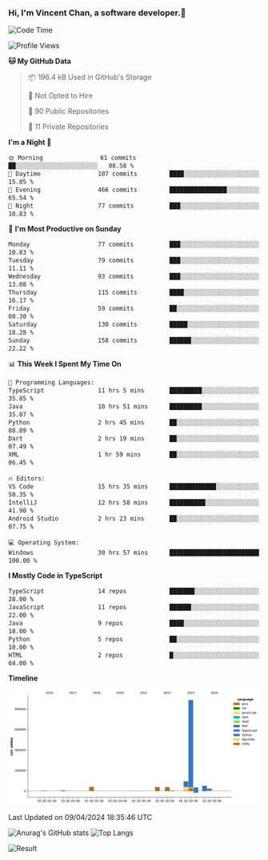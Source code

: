 ### Hi, I'm Vincent Chan, a software developer.👋

<!--
**hkvincent/hkvincent** is a ✨ _special_ ✨ repository because its `README.md` (this file) appears on your GitHub profile.

Here are some ideas to get you started:

- 🔭 I’m currently working on ...
- 🌱 I’m currently learning ...
- 👯 I’m looking to collaborate on ...
- 🤔 I’m looking for help with ...
- 💬 Ask me about ...
- 📫 How to reach me: ...
- 😄 Pronouns: ...
- ⚡ Fun fact: ...
-->
<!--START_SECTION:waka-->
![Code Time](http://img.shields.io/badge/Code%20Time-1%2C001%20hrs%2015%20mins-blue)

![Profile Views](http://img.shields.io/badge/Profile%20Views-0-blue)

**🐱 My GitHub Data** 

> 📦 196.4 kB Used in GitHub's Storage 
 > 
> 🚫 Not Opted to Hire
 > 
> 📜 90 Public Repositories 
 > 
> 🔑 11 Private Repositories 
 > 
**I'm a Night 🦉** 

```text
🌞 Morning                61 commits          ██░░░░░░░░░░░░░░░░░░░░░░░   08.58 % 
🌆 Daytime                107 commits         ████░░░░░░░░░░░░░░░░░░░░░   15.05 % 
🌃 Evening                466 commits         ████████████████░░░░░░░░░   65.54 % 
🌙 Night                  77 commits          ███░░░░░░░░░░░░░░░░░░░░░░   10.83 % 
```
📅 **I'm Most Productive on Sunday** 

```text
Monday                   77 commits          ███░░░░░░░░░░░░░░░░░░░░░░   10.83 % 
Tuesday                  79 commits          ███░░░░░░░░░░░░░░░░░░░░░░   11.11 % 
Wednesday                93 commits          ███░░░░░░░░░░░░░░░░░░░░░░   13.08 % 
Thursday                 115 commits         ████░░░░░░░░░░░░░░░░░░░░░   16.17 % 
Friday                   59 commits          ██░░░░░░░░░░░░░░░░░░░░░░░   08.30 % 
Saturday                 130 commits         █████░░░░░░░░░░░░░░░░░░░░   18.28 % 
Sunday                   158 commits         ██████░░░░░░░░░░░░░░░░░░░   22.22 % 
```


📊 **This Week I Spent My Time On** 

```text
💬 Programming Languages: 
TypeScript               11 hrs 5 mins       █████████░░░░░░░░░░░░░░░░   35.85 % 
Java                     10 hrs 51 mins      █████████░░░░░░░░░░░░░░░░   35.07 % 
Python                   2 hrs 45 mins       ██░░░░░░░░░░░░░░░░░░░░░░░   08.89 % 
Dart                     2 hrs 19 mins       ██░░░░░░░░░░░░░░░░░░░░░░░   07.49 % 
XML                      1 hr 59 mins        ██░░░░░░░░░░░░░░░░░░░░░░░   06.45 % 

🔥 Editors: 
VS Code                  15 hrs 35 mins      █████████████░░░░░░░░░░░░   50.35 % 
IntelliJ                 12 hrs 58 mins      ██████████░░░░░░░░░░░░░░░   41.90 % 
Android Studio           2 hrs 23 mins       ██░░░░░░░░░░░░░░░░░░░░░░░   07.75 % 

💻 Operating System: 
Windows                  30 hrs 57 mins      █████████████████████████   100.00 % 
```

**I Mostly Code in TypeScript** 

```text
TypeScript               14 repos            ███████░░░░░░░░░░░░░░░░░░   28.00 % 
JavaScript               11 repos            ██████░░░░░░░░░░░░░░░░░░░   22.00 % 
Java                     9 repos             ████░░░░░░░░░░░░░░░░░░░░░   18.00 % 
Python                   5 repos             ██░░░░░░░░░░░░░░░░░░░░░░░   10.00 % 
HTML                     2 repos             █░░░░░░░░░░░░░░░░░░░░░░░░   04.00 % 
```



**Timeline**

![Lines of Code chart](https://raw.githubusercontent.com/hkvincent/hkvincent/main/assets/bar_graph.png)


 Last Updated on 09/04/2024 18:35:46 UTC
<!--END_SECTION:waka-->
![Anurag's GitHub stats](https://github-readme-stats.vercel.app/api?username=hkvincent&rank_icon=github&hide=contribs,prs)
![Top Langs](https://github-readme-stats.vercel.app/api/top-langs/?username=hkvincent&layout=compact)

![Result](https://image-keeper.vincentchan.workers.dev/file/eff033ac20714fe72c62b.png)
